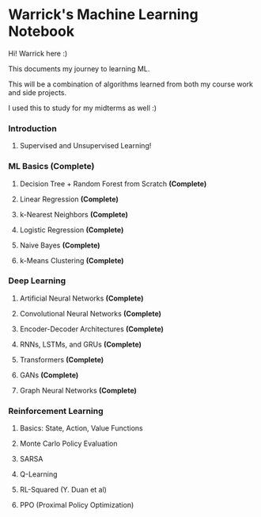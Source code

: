 # Warrick's Machine Learning Notebook
Hi! Warrick here :)

This documents my journey to learning ML. 

This will be a combination of algorithms learned from both my course work and side projects. 

I used this to study for my midterms as well :) 

### Introduction 
1. Supervised and Unsupervised Learning!

### ML Basics (Complete)
1. Decision Tree + Random Forest from Scratch **(Complete)**

2. Linear Regression **(Complete)**

3. k-Nearest Neighbors **(Complete)**

4. Logistic Regression **(Complete)**

5. Naive Bayes **(Complete)**

6. k-Means Clustering **(Complete)**

### Deep Learning
1. Artificial Neural Networks **(Complete)**

2. Convolutional Neural Networks **(Complete)**

3. Encoder-Decoder Architectures **(Complete)**

4. RNNs, LSTMs, and GRUs **(Complete)**

5. Transformers **(Complete)**

6. GANs **(Complete)**

7. Graph Neural Networks **(Complete)**

### Reinforcement Learning 

1. Basics: State, Action, Value Functions

2. Monte Carlo Policy Evaluation 

3. SARSA

4. Q-Learning

5. RL-Squared (Y. Duan et al)

6. PPO (Proximal Policy Optimization)
